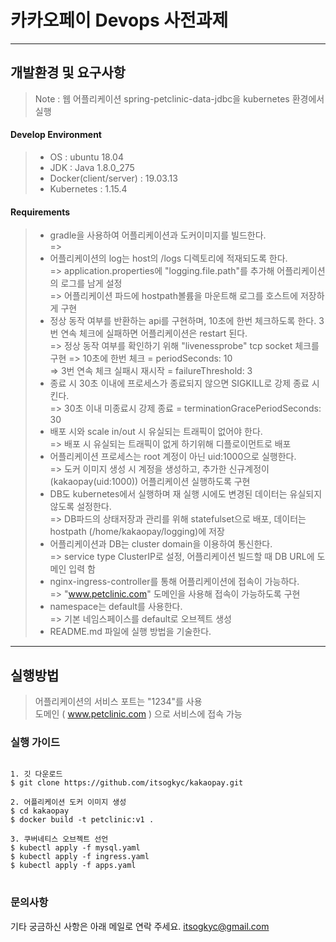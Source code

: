 ﻿카카오페이 Devops 사전과제
===================

----------

개발환경 및 요구사항
-------------
>Note :
>웹 어플리케이션 spring-petclinic-data-jdbc을 kubernetes 환경에서 실행

#### Develop Environment

>- OS : ubuntu 18.04
>- JDK : Java 1.8.0_275
>- Docker(client/server) : 19.03.13
>- Kubernetes : 1.15.4


#### Requirements
>- gradle을 사용하여 어플리케이션과 도커이미지를 빌드한다.   
   => 
>- 어플리케이션의 log는 host의 /logs 디렉토리에 적재되도록 한다.   
   => application.properties에 "logging.file.path"를 추가해 어플리케이션의 로그를 남게 설정   
   => 어플리케이션 파드에 hostpath볼륨을 마운트해 로그를 호스트에 저장하게 구현   
>- 정상 동작 여부를 반환하는 api를 구현하며, 10초에 한번 체크하도록 한다. 3번 연속 체크에 실패하면 어플리케이션은 restart 된다.   
   => 정상 동작 여부를 확인하기 위해 "livenessprobe" tcp socket 체크를 구현
   => 10초에 한번 체크 = periodSeconds: 10   
   => 3번 연속 체크 실패시 재시작 = failureThreshold: 3   
>- 종료 시 30초 이내에 프로세스가 종료되지 않으면 SIGKILL로 강제 종료 시킨다.   
   => 30초 이내 미종료시 강제 종료 = terminationGracePeriodSeconds: 30   
>- 배포 시와 scale in/out 시 유실되는 트래픽이 없어야 한다.   
   => 배포 시 유실되는 트래픽이 없게 하기위해 디플로이먼트로 배포
>- 어플리케이션 프로세스는 root 계정이 아닌 uid:1000으로 실행한다.   
   => 도커 이미지 생성 시 계정을 생성하고, 추가한 신규계정이(kakaopay(uid:1000)) 어플리케이션 실행하도록 구현
>- DB도 kubernetes에서 실행하며 재 실행 시에도 변경된 데이터는 유실되지 않도록 설정한다.   
   => DB파드의 상태저장과 관리를 위해 statefulset으로 배포, 데이터는 hostpath (/home/kakaopay/logging)에 저장
>- 어플리케이션과 DB는 cluster domain을 이용하여 통신한다.   
   => service type ClusterIP로 설정, 어플리케이션 빌드할 때 DB URL에 도메인 입력 함
>- nginx-ingress-controller를 통해 어플리케이션에 접속이 가능하다.   
   => "www.petclinic.com" 도메인을 사용해 접속이 가능하도록 구현
>- namespace는 default를 사용한다.   
   => 기본 네임스페이스를 default로 오브젝트 생성   
>- README.md 파일에 실행 방법을 기술한다.   
 

----------
실행방법
-------------

>어플리케이션의 서비스 포트는 "1234"를 사용   
>도메인 ( www.petclinic.com ) 으로 서비스에 접속 가능

### 실행 가이드
<pre>
<code>
1. 깃 다운로드
$ git clone https://github.com/itsogkyc/kakaopay.git

2. 어플리케이션 도커 이미지 생성
$ cd kakaopay
$ docker build -t petclinic:v1 .

3. 쿠버네티스 오브젝트 선언
$ kubectl apply -f mysql.yaml
$ kubectl apply -f ingress.yaml
$ kubectl apply -f apps.yaml
</code>
</pre>


### 문의사항
기타 궁금하신 사항은 아래 메일로 연락 주세요.
itsogkyc@gmail.com

